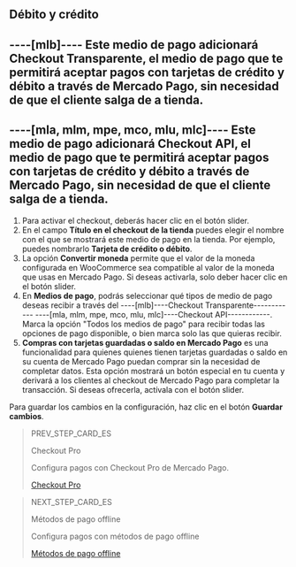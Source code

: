 ## Débito y crédito

----[mlb]----
Este medio de pago adicionará Checkout Transparente, el medio de pago que te permitirá aceptar pagos con tarjetas de crédito y débito a través de Mercado Pago, sin necesidad de que el cliente salga de a tienda. 
------------

----[mla, mlm, mpe, mco, mlu, mlc]----
Este medio de pago adicionará Checkout API, el medio de pago que te permitirá aceptar pagos con tarjetas de crédito y débito a través de Mercado Pago, sin necesidad de que el cliente salga de a tienda. 
------------

1. Para activar el checkout, deberás hacer clic en el botón slider.
2. En el campo **Título en el checkout de la tienda** puedes elegir el nombre con el que se mostrará este medio de pago en la tienda. Por ejemplo, puedes nombrarlo **Tarjeta de crédito o débito**.
3. La opción **Convertir moneda** permite que el valor de la moneda configurada en WooCommerce sea compatible al valor de la moneda que usas en Mercado Pago. Si deseas activarla, solo deber hacer clic en el botón slider. 
4. En **Medios de pago**, podrás seleccionar qué tipos de medio de pago deseas recibir a través del ----[mlb]----Checkout Transparente------------ ----[mla, mlm, mpe, mco, mlu, mlc]----Checkout API------------. Marca la opción "Todos los medios de pago" para recibir todas las opciones de pago disponible, o bien marca solo las que quieras recibir.
5. **Compras con tarjetas guardadas o saldo en Mercado Pago** es una funcionalidad para quienes quienes tienen tarjetas guardadas o saldo en su cuenta de Mercado Pago puedan comprar sin la necesidad de completar datos. Esta opción mostrará un botón especial en tu cuenta y derivará a los clientes al checkout de Mercado Pago para completar la transacción. Si deseas ofrecerla, actívala con el botón slider.

Para guardar los cambios en la configuración, haz clic en el botón **Guardar cambios**.

> PREV_STEP_CARD_ES
>
> Checkout Pro
>
> Configura pagos con Checkout Pro de Mercado Pago.
>
> [Checkout Pro](/developers/es/docs/woocommerce/payments-configuration/checkoutpro)

> NEXT_STEP_CARD_ES
>
> Métodos de pago offline
>
> Configura pagos con métodos de pago offline
>
> [Métodos de pago offline](/developers/es/docs/woocommerce/payments-configuration/offline-payments)
